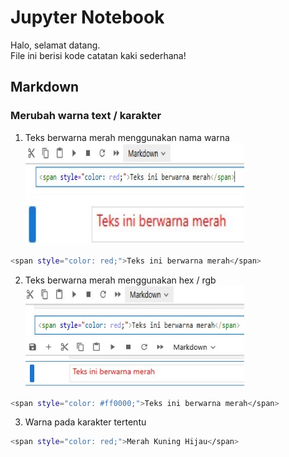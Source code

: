 # Jupyter Notebook  

Halo, selamat datang.   
File ini berisi kode catatan kaki sederhana!   

## Markdown 
### Merubah warna text / karakter  
1. Teks berwarna merah menggunakan nama warna  
<img src="img/JupNot/01.jpg" width="350" height="80"> <img src="img/JupNot/02.jpg" width="350" height="80">   
```bash
<span style="color: red;">Teks ini berwarna merah</span>
```  
2. Teks berwarna merah menggunakan hex / rgb
<img src="img/JupNot/03.jpg" width="350" height="80"> <img src="img/JupNot/04.jpg" width="350" height="80">
```bash
<span style="color: #ff0000;">Teks ini berwarna merah</span>  
```  
3. Warna pada karakter tertentu  
```bash
<span style="color: red;">Merah Kuning Hijau</span>
```  
